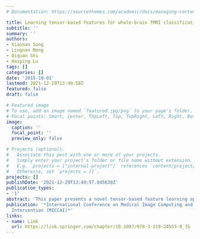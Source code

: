 ```yaml
---
# Documentation: https://sourcethemes.com/academic/docs/managing-content/

title: Learning tensor-based features for whole-brain fMRI classification
subtitle: ''
summary: ''
authors:
- Xiaonan Song
- Lingnan Meng
- Qiquan Shi
- Haiping Lu
tags: []
categories: []
date: '2015-10-01'
lastmod: 2021-12-29T13:49:58Z
featured: false
draft: false

# Featured image
# To use, add an image named `featured.jpg/png` to your page's folder.
# Focal points: Smart, Center, TopLeft, Top, TopRight, Left, Right, BottomLeft, Bottom, BottomRight.
image:
  caption: ''
  focal_point: ''
  preview_only: false

# Projects (optional).
#   Associate this post with one or more of your projects.
#   Simply enter your project's folder or file name without extension.
#   E.g. `projects = ["internal-project"]` references `content/project/deep-learning/index.md`.
#   Otherwise, set `projects = []`.
projects: []
publishDate: '2021-12-29T13:49:57.845630Z'
publication_types:
- '1'
abstract: 'This paper presents a novel tensor-based feature learning approach for whole-brain fMRI classification. Whole-brain fMRI data have high exploratory power, but they are challenging to deal with due to large numbers of voxels. A critical step for fMRI classification is dimensionality reduction, via feature selection or feature extraction. Most current approaches perform voxel selection based on feature selection methods. In contrast, feature extraction methods, such as principal component analysis (PCA), have limited usage on whole brain due to the small sample size problem and limited interpretability. To address these issues, we propose to directly extract features from natural tensor (rather than vector) representations of whole-brain fMRI using multilinear PCA (MPCA), and map MPCA bases to voxels for interpretability. Specifically, we extract low-dimensional tensors by MPCA, and then select a number of MPCA features according to the captured variance or mutual information as the input to SVM. To provide interpretability, we construct a mapping from the selected MPCA bases to raw voxels for localizing discriminating regions. Quantitative evaluations on challenging multiclass tasks demonstrate the superior performance of our proposed methods against the state-of-the-art, while qualitative analysis on localized discriminating regions shows the spatial coherence and interpretability of our mapping.'
publication: '*International Conference on Medical Image Computing and Computer-Assisted
  Intervention (MICCAI)*'
links:
- name: Link
  url: https://link.springer.com/chapter/10.1007/978-3-319-24553-9_75
---
```

